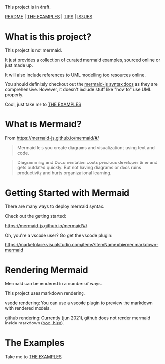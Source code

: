 This project is in draft.

[README](/README.md) | [THE EXAMPLES](/mermaid/the-examples.md) | [TIPS](/mermaid/general/tips.md) | [ISSUES](/mermaid/general/issues.md)


# What is this project?

This project is not mermaid.  

It just provides a collection of curated mermaid examples, sourced online or just made up.  

It will also include references to UML modelling too resources online.  

You should definitely checkout out the [mermaid-js syntax docs](https://mermaid-js.github.io/mermaid/#/) as they are comprehensive.  However, it doesn't include stuff like "how to" use UML properly.

Cool, just take me to [THE EXAMPLES](/mermaid/the-examples.md)


# What is Mermaid?

From https://mermaid-js.github.io/mermaid/#/

> Mermaid lets you create diagrams and visualizations using text and code.

> Diagramming and Documentation costs precious developer time and gets outdated quickly. But not having diagrams or docs ruins productivity and hurts organizational learning.


# Getting Started with Mermaid

There are many ways to deploy mermaid syntax.  

Check out the getting started: 

https://mermaid-js.github.io/mermaid/#/

Oh, you're a vscode user?  Go get the vscode plugin:

https://marketplace.visualstudio.com/items?itemName=bierner.markdown-mermaid
 

# Rendering Mermaid

Mermaid can be rendered in a number of ways.  

This project uses markdown rendering.  

vsode rendering: You can use a vscode plugin to preview the markdown with rendered models.  

github rendering: Currently (jun 2021), github does not render mermaid inside markdown ([boo, hiss](https://github.community/t/feature-request-support-mermaid-markdown-graph-diagrams-in-md-files/1922)).  

# The Examples

Take me to [THE EXAMPLES](mermaid/the-examples.md)
